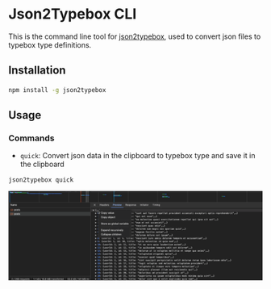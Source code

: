 # Json2Typebox CLI

This is the command line tool for [json2typebox](https://github.com/hacxy/json2typebox), used to convert json files to typebox type definitions.

## Installation

```bash
npm install -g json2typebox
```

## Usage

### Commands

- `quick`: Convert json data in the clipboard to typebox type and save it in the clipboard

```bash
json2typebox quick
```

![](https://raw.githubusercontent.com/hacxy/hacxy/main/images/Kapture%202024-10-30%20at%2011.13.16.gif)
